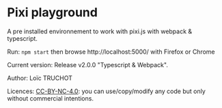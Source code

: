 # Pixi playground


A pre installed environnement to work with pixi.js with webpack & typescript.


Run: `npm start` then browse http://localhost:5000/ with Firefox or Chrome

Current version: Release v2.0.0 "Typescript & Webpack".

Author: Loïc TRUCHOT

Licences: [CC-BY-NC-4.0](https://creativecommons.org/licenses/by-nc/4.0/): you can use/copy/modify any code but only without commercial intentions.
